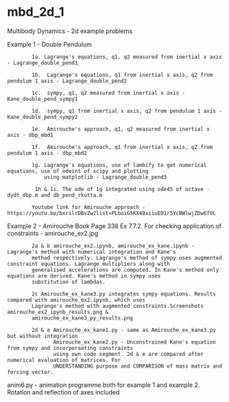 # mbd_2d_1
Multibody Dynamics - 2d example problems

Example 1 - Double Pendulum

            1a. Lagrange's equations, q1, q2 measured from inertial x axis - Lagrange_double_pend1
            
            1b.  Lagrange's equations, q1 from inertial x axis, q2 from pendulum 1 axis - Lagrange_double_pend2
            
            1c.  sympy, q1, q2 measured from inertial x axis - Kane_double_pend_sympy1
            
            1d.  sympy, q1 from inertial x axis, q2 from pendulum 1 axis - Kane_double_pend_sympy2
            
            1e.  Amirouche's approach, q1, q2 measured from inertial x axis - dbp_mbd1
            
            1f.  Amirouche's approach, q1 from inertial x axis, q2 from pendulum 1 axis - dbp_mbd2
            
            1g. Lagrange's equations, use of lambify to get numerical equations, use of odeint of scipy and plotting 
                using matplotlib - Lagrange_double_pend3
                
             1h & 1i. The ode of 1g integrated using ode45 of octave - dydt_dbp.m and db_pend_rkutta.m
            
            Youtube link for Amirouche approach - https://youtu.be/bxrilrDBvZw?list=PLboiG5KX48xiiuED1r5YcBWlwjZDw6fOL
            
 Example 2  -  Amirouche Book Page 338 Ex 7.7.2. For checking application of constraints - amirouche_ex2.jpg
            
            2a & b amirouche_ex2.ipynb, amirouche_ex_kane.ipynb - Lagrange's method with numerical integration and Kane's
            method respectively. Lagrange's method of sympy uses augmented constraint equations. Lagrange multipliers along with
            generalised accelerations are computed. In Kane's method only equations are derived. Kane's method in sympy uses
            substitution of lambdas.
            
            2c Amirouche_ex_kane3.py integrates sympy equations. Results compared with amirouche_ex2.ipynb, which uses 
            Lagrange's method with augmented constraints.Screenshots amirouche_ex2_ipynb_results.png &
            amirouche_ex_kane3_py_results.png
            
            2d & e Amirouche_ex_kane1.py - same as Amirouche_ex_kane3.py but without integration
                   Amirouche_ex_kane2.py - Unconstrained Kane's equation from sympy and incorporaating constraints
                   using own code segment. 2d & e are compared after numerical evaluation of matrices. For
                   UNDERSTANDING purpose and COMPARISON of mass matrix and forcing vector.
                   

anim6.py - animation programme both for example 1 and example 2. Rotation and reflection of axes included
